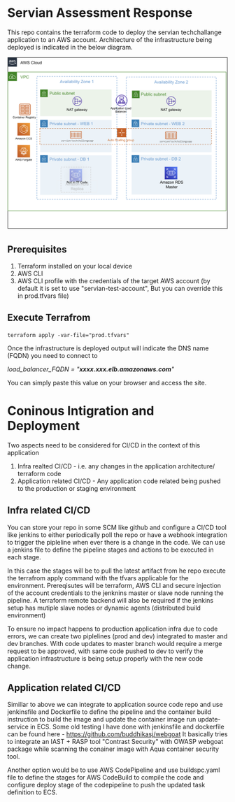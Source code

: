 # Servian Assessment Response
This repo contains the terraform code to deploy the servian techchallange application to an AWS account.
Architecture of the infrastructure being deployed is indicated in the below diagram.

![Architecture](app_architecture.png)


## Prerequisites

1. Terraform installed on your local device
2. AWS CLI
3. AWS CLI profile with the credentials of the target AWS account (by default it is set to use "servian-test-account", But you can override this in prod.tfvars file)

## Execute Terrafrom

`terraform apply -var-file="prod.tfvars"`

Once the infrastructure is deployed output will indicate the DNS name (FQDN) you need to connect to

*load_balancer_FQDN = "**xxxx.xxx.elb.amazonaws.com**"*

You can simply paste this value on your browser and access the site.

# Coninous Intigration and Deployment

Two aspects need to be considered for CI/CD in the context of this application
1. Infra realted CI/CD - i.e. any changes in the application architecture/ terraform code
2. Application related CI/CD - Any application code related being pushed to the production or staging environment

## Infra related CI/CD

You can store your repo in some SCM like github and configure a CI/CD tool like jenkins to either periodically poll the repo or have a webhook integration to trigger the pipleline when ever there is a change in the code. We can use a jenkins file to define the pipeline stages and actions to be executed in each stage.

In this case the stages will be to pull the latest artifact from he repo execute the terrafrom apply command with the tfvars applicable for the environment.
Prereqisutes will be terraform, AWS CLI and secure injection of the account credentials to the jenknins master or slave node running the pipeline.
A terraform remote backend will also be required if the jenkins setup has mutiple slave nodes or dynamic agents (distributed build environment)

To ensure no impact happens to production application infra due to code errors, we can create two piplelines (prod and dev) integrated to master and dev branches.
With code updates to master branch would require a merge request to be approved, with same code pushed to dev to verify the application infrastructure is being setup properly with the new code change.

## Application related CI/CD

Simillar to above we can integrate to application source code repo and use jenkinsfile and Dockerfile to define the pipeline and the container build instruction to build the image and update the container image run update-service in ECS.
Some old testing I have done with jenkinsfile and dockerfile can be found here - https://github.com/buddhikasj/webgoat
It basically tries to integrate an IAST + RASP tool "Contrast Security" with OWASP webgoat package while scanning the conainer image with Aqua container security tool.

Another option would be to use AWS CodePipeline and use buildspc.yaml file to define the stages for AWS CodeBuild to compile the code and configure deploy stage of the codepipeline to push the updated task definition to ECS.